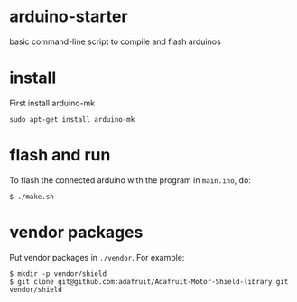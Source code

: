 # arduino-starter

basic command-line script to compile and flash arduinos

# install

First install arduino-mk

```
sudo apt-get install arduino-mk
```

# flash and run

To flash the connected arduino with the program in `main.ino`, do:

```
$ ./make.sh
```

# vendor packages

Put vendor packages in `./vendor`. For example:

```
$ mkdir -p vendor/shield
$ git clone git@github.com:adafruit/Adafruit-Motor-Shield-library.git vendor/shield
```
